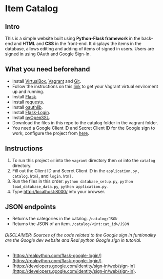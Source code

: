 # Item Catalog
## Intro

This is a simple website built using **Python-Flask framework** in the back-end and **HTML** and **CSS** in the front-end. It displays the items in the database, allows editing and adding of items of signed in users. Users are signed in using OAuth and Google Sign-In.


## What you need beforehand

- Install [VirtualBox](https://www.virtualbox.org/wiki/Downloads), [Vagrant](https://www.vagrantup.com/downloads.html) and [Git](https://git-scm.com/downloads).
- Follow the instructions on this [link](https://github.com/udacity/fullstack-nanodegree-vm) to get your Vagrant virtual enviroment up and running. 
- Install [Flask](https://pypi.org/project/Flask/).
- Install [requests](https://pypi.org/project/requests/).
- Install [oauthlib](https://pypi.org/project/oauthlib/).
- Install [Flask-Login](https://pypi.org/project/Flask-Login/).
- Install [pyOpenSSL](https://www.pyopenssl.org/en/stable/install.html).
- Download the files in this repo to the catalog folder in the vagrant folder.
- You need a Google Client ID and Secret Client ID for the Google sign to work, configure the project from [here](https://developers.google.com/identity/sign-in/web/sign-in). 


## Instructions

1. To run this project ```cd``` into the ```vagrant``` directory then ```cd``` into the ```catalog``` directory.
2. Fill out the Client ID and Secret Client ID in the ```application.py``` , ```catalog.html```, and ```login.html```.
3. Run the files in this order: ```python database_setup.py```, ```python load_database_data.py```, ```python application.py```.
4. Type [http://localhost:8000/](http://localhost:8000/) into your browser.


## JSON endpoints

- Returns the categories in the catalog.
```/catalog/JSON```
- Returns the JSON of an item.
```/catalog/<int:cat_id>/JSON```

######  DISCLAIMER: Sources of the code related to the Google sign in funtionality are the Google dev website and Real python Google sign in tutorial.
- [https://realpython.com/flask-google-login/](https://realpython.com/flask-google-login/).
- [https://developers.google.com/identity/sign-in/web/sign-in](https://developers.google.com/identity/sign-in/web/sign-in).

